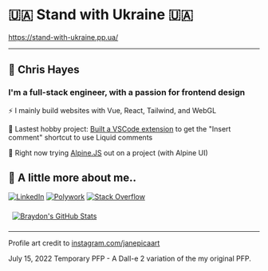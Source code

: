 # 🇺🇦 Stand with Ukraine 🇺🇦

https://stand-with-ukraine.pp.ua/

----

## 🧋 Chris Hayes

### I'm a full-stack engineer, with a passion for frontend design

⚡ I mainly build websites with Vue, React, Tailwind, and WebGL

🔭 Lastest hobby project: [Built a VSCode extension](https://github.com/Christopher-Hayes/liquid-comments) to get the "Insert comment" shortcut to use Liquid comments

🌱 Right now trying [Alpine.JS](https://alpinejs.dev/) out on a project (with Alpine UI)

## 🤵 A little more about me..

[![LinkedIn](https://img.shields.io/static/v1?style=for-the-badge&message=LinkedIn&color=0A66C2&logo=LinkedIn&logoColor=FFFFFF&label=)](https://www.linkedin.com/in/hayes-chris/)
[![Polywork](https://img.shields.io/static/v1?style=for-the-badge&message=Polywork&color=543DE0&logo=Polywork&logoColor=FFFFFF&label=)](https://polywork.com/web_dev)
[![Stack Overflow](https://img.shields.io/static/v1?style=for-the-badge&message=Stack+Overflow&color=F58025&logo=Stack+Overflow&logoColor=FFFFFF&label=)](https://stackoverflow.com/users/2096769/chris-hayes)

<a href="https://github.com/christopher-hayes">
  <img align="center" style="margin:0.5rem" src="https://github-readme-stats.vercel.app/api?username=christopher-hayes&show_icons=true&count_private=true&theme=gruvbox" alt="Braydon's GitHub Stats" />
</a>

----

Profile art credit to [instagram.com/janepicaart](https://instagram.com/janepicaart)

July 15, 2022 Temporary PFP - A Dall-e 2 variation of the my original PFP.

